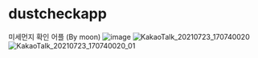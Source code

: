 # dustcheckapp

미세먼지 확인 어플 (By moon)
![image](https://user-images.githubusercontent.com/66935282/122140253-c4a43480-ce85-11eb-8af0-d34ef27c9698.png)
![KakaoTalk_20210723_170740020](https://user-images.githubusercontent.com/66935282/126754295-7b86e04c-f1eb-46e1-b0c1-60581b6398d8.jpg)
![KakaoTalk_20210723_170740020_01](https://user-images.githubusercontent.com/66935282/126754297-e354cc18-627a-45d6-8e70-74bd369cd431.jpg)

